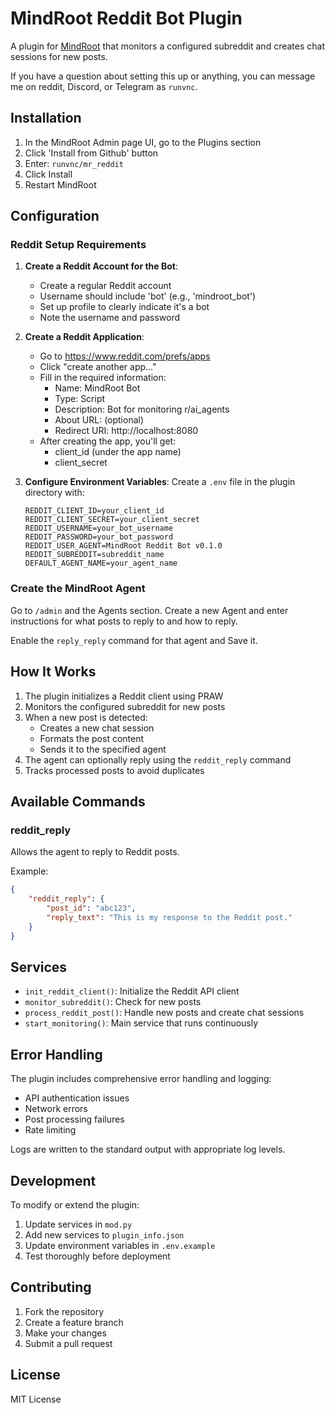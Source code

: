 # MindRoot Reddit Bot Plugin

A plugin for [MindRoot](https://github.com/runvnc/mindroot) that monitors a configured subreddit and creates chat sessions for new posts.

If you have a question about setting this up or anything, you can message me on reddit, Discord, or Telegram as `runvnc`.

## Installation

1. In the MindRoot Admin page UI, go to the Plugins section
2. Click 'Install from Github' button
3. Enter: `runvnc/mr_reddit`
4. Click Install
5. Restart MindRoot

## Configuration

### Reddit Setup Requirements

1. **Create a Reddit Account for the Bot**:
   - Create a regular Reddit account
   - Username should include 'bot' (e.g., 'mindroot_bot')
   - Set up profile to clearly indicate it's a bot
   - Note the username and password

2. **Create a Reddit Application**:
   - Go to https://www.reddit.com/prefs/apps
   - Click "create another app..."
   - Fill in the required information:
     - Name: MindRoot Bot
     - Type: Script
     - Description: Bot for monitoring r/ai_agents
     - About URL: (optional)
     - Redirect URI: http://localhost:8080
   - After creating the app, you'll get:
     - client_id (under the app name)
     - client_secret

3. **Configure Environment Variables**:
   Create a `.env` file in the plugin directory with:
   ```
   REDDIT_CLIENT_ID=your_client_id
   REDDIT_CLIENT_SECRET=your_client_secret
   REDDIT_USERNAME=your_bot_username
   REDDIT_PASSWORD=your_bot_password
   REDDIT_USER_AGENT=MindRoot Reddit Bot v0.1.0
   REDDIT_SUBREDDIT=subreddit_name
   DEFAULT_AGENT_NAME=your_agent_name
   ```
### Create the MindRoot Agent

Go to `/admin` and the Agents section. Create a new Agent and enter instructions
for what posts to reply to and how to reply.

Enable the `reply_reply` command for that agent and Save it.

## How It Works

1. The plugin initializes a Reddit client using PRAW
2. Monitors the configured subreddit for new posts
3. When a new post is detected:
   - Creates a new chat session
   - Formats the post content
   - Sends it to the specified agent
4. The agent can optionally reply using the `reddit_reply` command
5. Tracks processed posts to avoid duplicates

## Available Commands

### reddit_reply
Allows the agent to reply to Reddit posts.

Example:
```json
{
    "reddit_reply": {
        "post_id": "abc123",
        "reply_text": "This is my response to the Reddit post."
    }
}
```

## Services

- `init_reddit_client()`: Initialize the Reddit API client
- `monitor_subreddit()`: Check for new posts
- `process_reddit_post()`: Handle new posts and create chat sessions
- `start_monitoring()`: Main service that runs continuously

## Error Handling

The plugin includes comprehensive error handling and logging:
- API authentication issues
- Network errors
- Post processing failures
- Rate limiting

Logs are written to the standard output with appropriate log levels.

## Development

To modify or extend the plugin:

1. Update services in `mod.py`
2. Add new services to `plugin_info.json`
3. Update environment variables in `.env.example`
4. Test thoroughly before deployment

## Contributing

1. Fork the repository
2. Create a feature branch
3. Make your changes
4. Submit a pull request

## License

MIT License
